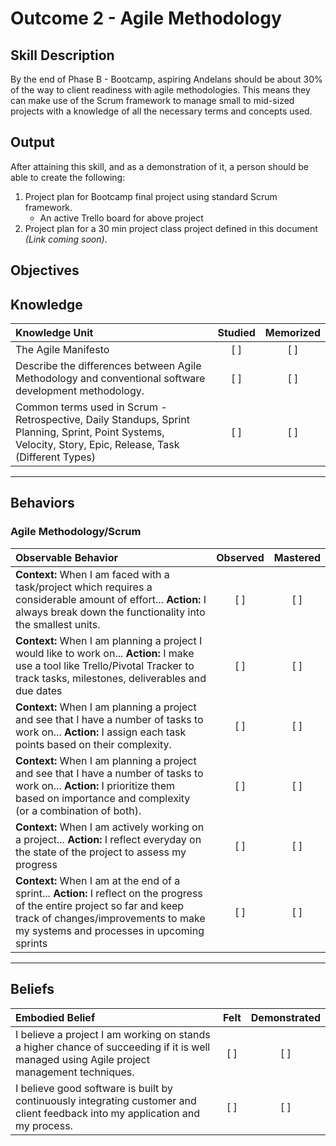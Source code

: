 # Outcome 2 - Agile Methodology 

**Skill Description**
----------
By the end of Phase B - Bootcamp, aspiring Andelans should be about 30% of the way to client readiness with agile methodologies. This means they can make use of the Scrum framework to manage small to mid-sized projects with a knowledge of all the necessary terms and concepts used.


**Output**
----------
After attaining this skill, and as a demonstration of it, a person should be able to create the following:
1. Project plan for Bootcamp final project using standard Scrum framework.
    - An active Trello board for above project
2. Project plan for a 30 min project class project defined in this document *(Link coming soon)*.


**Objectives**
----------

## **Knowledge**


| Knowledge Unit   |      Studied      | Memorized |
|:-------------|:------------------:|:--------:|
| The Agile Manifesto | [ ] | [ ]  |
| Describe the differences between Agile Methodology and conventional software development methodology. |   [ ]   |   [ ] |
| Common terms used in Scrum - Retrospective, Daily Standups, Sprint Planning, Sprint, Point Systems, Velocity, Story, Epic, Release, Task (Different Types) | [ ] |    [ ] |


----------


## **Behaviors**


### Agile Methodology/Scrum
| Observable Behavior   |      Observed      | Mastered |
|:-------------|:------------------:|:--------:|
| **Context:** When I am faced with a task/project which requires a considerable amount of effort... **Action:** I always break down the functionality into the smallest units. | [ ] | [ ]  |
| **Context:** When I am planning a project I would like to work on... **Action:** I make use a tool like Trello/Pivotal Tracker to track tasks, milestones, deliverables and due dates | [ ] |    [ ] |
| **Context:** When I am planning a project and see that I have a number of tasks to work on... **Action:** I assign each task points based on their complexity. |   [ ]   |   [ ] |
| **Context:** When I am planning a project and see that I have a number of tasks to work on... **Action:** I prioritize them based on importance and complexity (or a combination of both). | [ ] |    [ ] |
| **Context:** When I am actively working on a project... **Action:** I reflect everyday on the state of the project to assess my progress | [ ] |    [ ] |
| **Context:** When I am at the end of a sprint... **Action:** I reflect on the progress of the entire project so far and keep track of changes/improvements to make my systems and processes in upcoming sprints | [ ] |    [ ] |

----------


## **Beliefs**


| Embodied Belief   |      Felt      | Demonstrated |
|:-------------|:------------------:|:--------:|
| I believe a project I am working on stands a higher chance of succeeding if it is well managed using Agile project management techniques. | [ ] | [ ]  |
| I believe good software is built by continuously integrating customer and client feedback into my application and my process. |   [ ]   |   [ ] |
